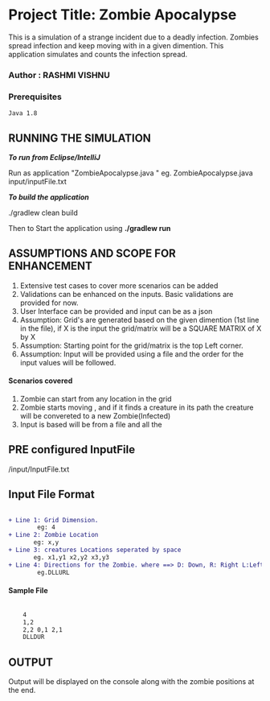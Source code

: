  
# Project Title: Zombie Apocalypse

This is a simulation of a strange incident due to a deadly infection. Zombies spread infection and keep moving with in a given dimention. This application simulates and counts the infection spread.

### Author : RASHMI VISHNU
 
### Prerequisites

```
Java 1.8
```
## RUNNING THE SIMULATION

**_To run from Eclipse/IntelliJ_**

Run as application "ZombieApocalypse.java  <inputFilePath>"
   eg. ZombieApocalypse.java input/inputFile.txt

**_To build the application_**

./gradlew clean build

 Then to Start the application using
   **./gradlew run <filePath>**



## ASSUMPTIONS AND SCOPE FOR ENHANCEMENT

1. Extensive test cases to cover more scenarios can be added
1. Validations can be enhanced on the inputs. Basic validations are provided for now.
1. User Interface can be provided and input can be as a json
1. Assumption: Grid's are generated based on the given dimention (1st line in the file), if X is the input the grid/matrix will be a SQUARE MATRIX of X by X
1. Assumption: Starting point for the grid/matrix is the top Left corner.
1. Assumption: Input will be provided using a file and the order for the input values will be followed.
 
#### Scenarios covered
1. Zombie can start from any location in the grid
2. Zombie starts moving , and if it finds a creature in its path the creature will be convereted to a new Zombie(Infected)
3. Input is based will be from a file and all the

## PRE configured InputFile

/input/InputFile.txt

## Input File Format
```diff

+ Line 1: Grid Dimension.  
        eg: 4 
+ Line 2: Zombie Location 
       eg: x,y 
+ Line 3: creatures Locations seperated by space 
       eg. x1,y1 x2,y2 x3,y3 
+ Line 4: Directions for the Zombie. where ==> D: Down, R: Right L:Left and U: UP 
        eg.DLLURL  
  ```
   #### Sample File 

 ```diff
 
     4
     1,2
     2,2 0,1 2,1
     DLLDUR

  ```

 ## OUTPUT 
 
 Output will be displayed on the console along with the zombie positions at the end.
 

 
 
 

     
    
